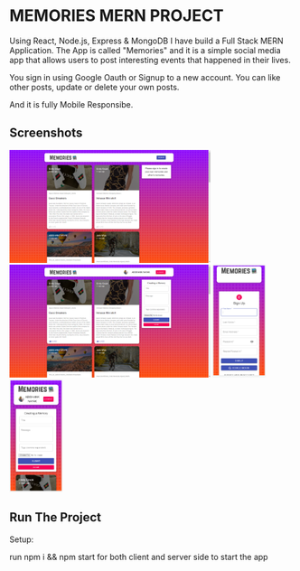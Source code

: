 
# MEMORIES MERN PROJECT
Using React, Node.js, Express & MongoDB I have build a Full Stack MERN Application. The App is called "Memories" and it is a simple social media app that allows users to post interesting events that happened in their lives.

You sign in using Google Oauth or Signup to a new account. You can like other posts, update or delete your own posts.


And it is fully Mobile Responsibe.




## Screenshots

<img src="./screenshots/Screenshot1.png" height="200px">

<img src="./screenshots/Screenshot2.png" height="200px">

<img src="./screenshots/Screenshot3.png" height="200px">

<img src="./screenshots/Screenshot4.png" height="200px">



## Run The Project

Setup:

run npm i && npm start for both client and server side to start the app

